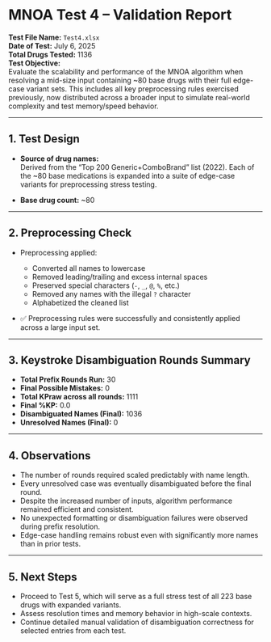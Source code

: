 # MNOA Test 4 – Validation Report

**Test File Name:** `Test4.xlsx`  
**Date of Test:** July 6, 2025  
**Total Drugs Tested:** 1136  
**Test Objective:**  
Evaluate the scalability and performance of the MNOA algorithm when resolving a mid-size input containing ~80 base drugs with their full edge-case variant sets. This includes all key preprocessing rules exercised previously, now distributed across a broader input to simulate real-world complexity and test memory/speed behavior.

---

## 1. Test Design

- **Source of drug names:**  
  Derived from the “Top 200 Generic+ComboBrand” list (2022). Each of the ~80 base medications is expanded into a suite of edge-case variants for preprocessing stress testing.

- **Base drug count:** ~80  

---

## 2. Preprocessing Check

- Preprocessing applied:
  - Converted all names to lowercase
  - Removed leading/trailing and excess internal spaces
  - Preserved special characters (`-`, `_`, `@`, `%`, etc.)
  - Removed any names with the illegal `?` character
  - Alphabetized the cleaned list

- ✅ Preprocessing rules were successfully and consistently applied across a large input set.

---

## 3. Keystroke Disambiguation Rounds Summary

- **Total Prefix Rounds Run:** 30  
- **Final Possible Mistakes:** 0  
- **Total KPraw across all rounds:** 1111  
- **Final %KP:** 0.0  
- **Disambiguated Names (Final):** 1036  
- **Unresolved Names (Final):** 0  

---

## 4. Observations

- The number of rounds required scaled predictably with name length.
- Every unresolved case was eventually disambiguated before the final round.
- Despite the increased number of inputs, algorithm performance remained efficient and consistent.
- No unexpected formatting or disambiguation failures were observed during prefix resolution.
- Edge-case handling remains robust even with significantly more names than in prior tests.

---

## 5. Next Steps

- Proceed to Test 5, which will serve as a full stress test of all 223 base drugs with expanded variants.
- Assess resolution times and memory behavior in high-scale contexts.
- Continue detailed manual validation of disambiguation correctness for selected entries from each test.

